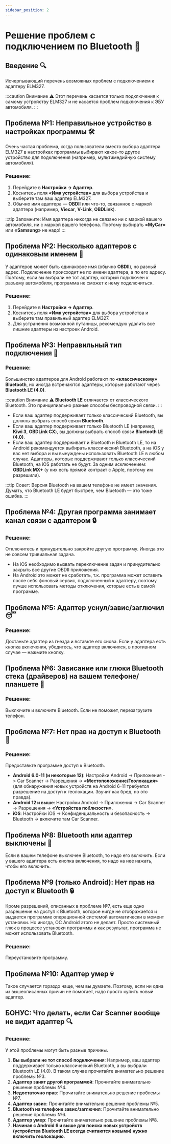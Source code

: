 ```yaml
---
sidebar_position: 2
---
```


# Решение проблем с подключением по Bluetooth 📡

## Введение 🔍

Исчерпывающий перечень возможных проблем с подключением к адаптеру ELM327.

:::caution Внимание ⚠️
Этот перечень касается только подключения к самому устройству ELM327 и не касается проблем подключения к ЭБУ автомобиля.
:::

## Проблема №1: Неправильное устройство в настройках программы 🛠️

Очень частая проблема, когда пользователи вместо выбора адаптера ELM327 в настройках программы выбирают какое-то другое устройство для подключения (например, мультимедийную систему автомобиля).

### Решение:

1. Перейдите в **Настройки -> Адаптер**.
2. Коснитесь поля **«Имя устройства»** для выбора устройства и выберите там ваш адаптер ELM327.
3. Обычно имя адаптера — **OBDII** или что-то, связанное с маркой адаптера (например, **Viecar**, **V-Link**, **OBDLink**).

:::tip Запомните:
Имя адаптера никогда не связано ни с маркой вашего автомобиля, ни с маркой вашего телефона. Поэтому выбирать **«MyCar»** или **«Samsung»** не надо!
:::

## Проблема №2: Несколько адаптеров с одинаковым именем 📲

У адаптеров может быть одинаковое имя (обычно **OBDII**), но разный адрес. Подключение происходит не по имени адаптера, а по его адресу. Поэтому, если вы выбрали не тот адаптер, который подключен к разъему автомобиля, программа не сможет к нему подключиться.

### Решение:

1. Перейдите в **Настройки -> Адаптер**.
2. Коснитесь поля **«Имя устройства»** для выбора устройства и выберите там правильный адаптер ELM327.
3. Для устранения возможной путаницы, рекомендую удалить все лишние адаптеры из настроек Android.

## Проблема №3: Неправильный тип подключения 🔄

### Решение:

Большинство адаптеров для Android работают по **«классическому» Bluetooth**, но иногда встречаются адаптеры, которые работают через **Bluetooth LE (4.0)**.

:::caution Внимание ⚠️
**Bluetooth LE** отличается от классического Bluetooth. Это принципиально разные способы беспроводной связи.
:::

- Если ваш адаптер поддерживает только классический Bluetooth, вы должны выбрать способ связи **Bluetooth**.
- Если ваш адаптер поддерживает только Bluetooth LE (например, **Kiwi 3**, **OBDLink CX**), вы должны выбрать способ связи **Bluetooth LE (4.0)**.
- Если ваш адаптер поддерживает и Bluetooth и Bluetooth LE, то на Android рекомендуется выбирать классический Bluetooth, а на iOS у вас нет выбора и вы вынуждены использовать Bluetooth LE в любом случае. Адаптеры, которые поддерживают только классический Bluetooth, на iOS работать не будут. За одним исключением: **OBDLink MX+** (у них есть прямой контракт с Apple, поэтому им разрешили).

:::tip Совет:
Версия Bluetooth на вашем телефоне не имеет значения. Думать, что Bluetooth LE будет быстрее, чем Bluetooth — это тоже ошибка.
:::

## Проблема №4: Другая программа занимает канал связи с адаптером 🔒

### Решение:

Отключитесь и принудительно закройте другую программу. Иногда это не совсем тривиальная задача.

- На iOS необходимо вызвать переключение задач и принудительно закрыть все другие OBDII приложения.
- На Android это может не сработать, т.к. программа может оставить после себя фоновый сервис, подключенный к адаптеру, поэтому лучше использовать методы отключения, которые есть в самой программе.

## Проблема №5: Адаптер уснул/завис/заглючил 😴

### Решение:

Достаньте адаптер из гнезда и вставьте его снова. Если у адаптера есть кнопка включения, убедитесь, что адаптер включился, в противном случае — нажмите кнопку.

## Проблема №6: Зависание или глюки Bluetooth стека (драйверов) на вашем телефоне/планшете 📳

### Решение:

Выключите и включите Bluetooth. Если не поможет, перезагрузите телефон.

## Проблема №7: Нет прав на доступ к Bluetooth 🔐

### Решение:

Предоставьте программе доступ к Bluetooth.

- **Android 6.0-11 (и некоторые 12)**: Настройки Android -> Приложения -> Car Scanner -> Разрешения -> **«Местоположение/Геолокация»** (для обнаружения новых устройств на Android 6-11 требуется разрешение на доступ к геолокации. Звучит как бред, но это правда).
- **Android 12 и выше**: Настройки Android -> Приложения -> Car Scanner -> Разрешения -> **«Устройства поблизости»**.
- **iOS**: Настройки iOS -> Конфиденциальность и безопасность -> Bluetooth -> включите там Car Scanner.

## Проблема №8: Bluetooth или адаптер выключены 📴

Если в вашем телефоне выключен Bluetooth, то надо его включить. Если у вашего адаптера есть кнопка включения, то надо на нее нажать, чтобы его включить.

## Проблема №9 (только Android): Нет прав на доступ к Bluetooth 🔒

Кроме разрешений, описанных в проблеме №7, есть еще одно разрешение на доступ к Bluetooth, которое нигде не отображается и выдается программе операционной системой автоматически в момент установки. Но иногда, ОС Android этого не делает. Просто системный глюк в процессе установки программы и как результат, программа не может использовать Bluetooth.

### Решение:

Переустановите программу.

## Проблема №10: Адаптер умер 💀

Такое случается гораздо чаще, чем вы думаете. Поэтому, если ни одна из вышеописанных причин не помогает, надо просто купить новый адаптер.

## БОНУС: Что делать, если Car Scanner вообще не видит адаптер 🔍

### Решение:

У этой проблемы могут быть разные причины.

1. **Вы выбрали не тот способ подключения**: Например, ваш адаптер поддерживает только классический Bluetooth, а вы выбрали Bluetooth LE (4.0). В таком случае прочитайте внимательно решение проблемы №3.
2. **Адаптер занят другой программой**: Прочитайте внимательно решение проблемы №4.
3. **Недостаточно прав**: Прочитайте внимательно решение проблемы №7.
4. **Адаптер завис**: Прочитайте внимательно решение проблемы №5.
5. **Bluetooth на телефоне завис/заглючил**: Прочитайте внимательно решение проблемы №6.
6. **Адаптер умер**: Прочитайте внимательно решение проблемы №8.
7. **Начиная с Android 6 и выше для поиска новых устройств (устройства Bluetooth LE всегда считаются новыми) нужно включить геолокацию**.
